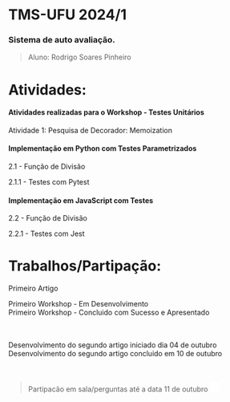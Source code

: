 # TMS-UFU 2024/1

### Sistema de auto avaliação.

> Aluno: Rodrigo Soares Pinheiro 

# Atividades:

#### Atividades realizadas para o Workshop - Testes Unitários
Atividade 1: Pesquisa de Decorador: Memoization

#### Implementação em Python com Testes Parametrizados

2.1 -  Função de Divisão </br>

2.1.1 - Testes com Pytest

#### Implementação em JavaScript com Testes

2.2 - Função de Divisão </br>

2.2.1 - Testes com Jest




# Trabalhos/Partipação:

Primeiro Artigo </br>

Primeiro Workshop - Em Desenvolvimento </br>
Primeiro Workshop - Concluido com Sucesso e Apresentado </br> </br> </br>



Desenvolvimento do segundo artigo iniciado dia  04 de outubro </br>
Desenvolvimento do segundo artigo concluido em 10 de outubro </br> </br> </br>



> Partipacão em sala/perguntas até a data 11 de outubro <img src="confirm.gif" width="20"/>
